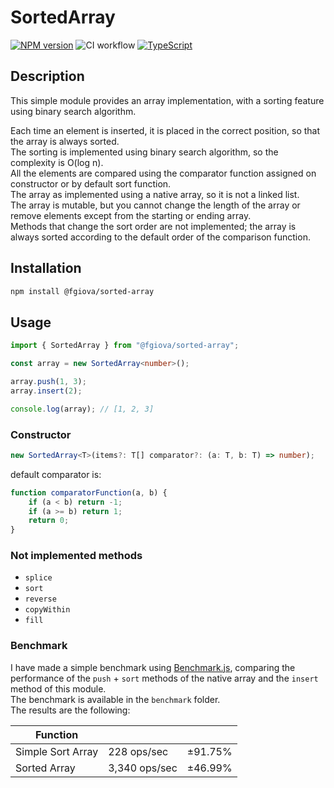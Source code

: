 # SortedArray
[![NPM version](https://img.shields.io/npm/v/@fgiova/sorted-array.svg?style=flat)](https://www.npmjs.com/package/@fgiova/sorted-array)
![CI workflow](https://github.com/fgiova/sorted-array/actions/workflows/node.js.yml/badge.svg)
[![TypeScript](https://img.shields.io/badge/%3C%2F%3E-TypeScript-%230074c1.svg)](http://www.typescriptlang.org/)

## Description
This simple module provides an array implementation, with a sorting feature using binary search algorithm.

Each time an element is inserted, it is placed in the correct position, so that the array is always sorted.<br/>
The sorting is implemented using binary search algorithm, so the complexity is O(log n).<br/>
All the elements are compared using the comparator function assigned on constructor or by default sort function.<br/>
The array as implemented using a native array, so it is not a linked list.<br/>
The array is mutable, but you cannot change the length of the array or remove elements except from the starting or ending array.<br/>
Methods that change the sort order are not implemented; the array is always sorted according to the default order of the comparison function.<br/>

## Installation
```bash
npm install @fgiova/sorted-array
```
## Usage
```typescript
import { SortedArray } from "@fgiova/sorted-array";

const array = new SortedArray<number>();

array.push(1, 3);
array.insert(2);

console.log(array); // [1, 2, 3]
```

### Constructor
```typescript
new SortedArray<T>(items?: T[] comparator?: (a: T, b: T) => number);
```
default comparator is:
```typescript
function comparatorFunction(a, b) {
    if (a < b) return -1;
    if (a >= b) return 1;
    return 0;
}
```
	
### Not implemented methods
- `splice`
- `sort`
- `reverse`
- `copyWithin`
- `fill`

### Benchmark
I have made a simple benchmark using [Benchmark.js](https://benchmarkjs.com/), comparing the performance of the `push` + `sort` methods of the native array and the `insert` method of this module.<br/>
The benchmark is available in the `benchmark` folder.<br/>
The results are the following:

| Function          |                |           |
|-------------------|----------------|-----------|
| Simple Sort Array | 228 ops/sec    | ±91.75%   |
| Sorted Array      | 3,340 ops/sec  | ±46.99%   |

